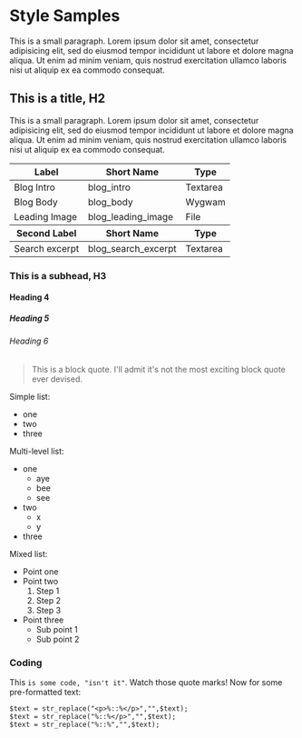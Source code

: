 # Style Samples

This is a small paragraph. Lorem ipsum dolor sit amet, consectetur adipisicing elit, sed do eiusmod tempor incididunt ut labore et dolore magna aliqua. Ut enim ad minim veniam, quis nostrud exercitation ullamco laboris nisi ut aliquip ex ea commodo consequat.

## This is a title, H2

This is a small paragraph. Lorem ipsum dolor sit amet, consectetur adipisicing elit, sed do eiusmod tempor incididunt ut labore et dolore magna aliqua. Ut enim ad minim veniam, quis nostrud exercitation ullamco laboris nisi ut aliquip ex ea commodo consequat.

<table>
<thead>
	<tr>
		<th>Label</th>
		<th>Short Name</th>
		<th>Type</th>
	</tr>
</thead>
<tbody>
	<tr>
		<td>Blog Intro</td>
		<td>blog_intro</td>
		<td>Textarea</td>
	</tr>
	<tr>
		<td>Blog Body</td>
		<td>blog_body</td>
		<td>Wygwam</td>
	</tr>
	<tr>
		<td>Leading Image</td>
		<td>blog_leading_image</td>
		<td>File</td>
	</tr>
</tbody>
<thead>
	<tr>
		<th>Second Label</th>
		<th>Short Name</th>
		<th>Type</th>
	</tr>
</thead>
<tbody>
	<tr>
		<td>Search excerpt</td>
		<td>blog_search_excerpt</td>
		<td>Textarea</td>
	</tr>
</tbody>
</table>


### This is a subhead, H3

#### Heading 4

##### Heading 5

###### Heading 6

> This is a block quote. I'll admit it's not the most exciting block quote ever devised.

Simple list:

- one
- two
- three

Multi-level list:

- one
	- aye
	- bee
	- see
- two
	- x
	- y
- three

Mixed list:

- Point one
- Point two
	1. Step 1
	2. Step 2
	3. Step 3
- Point three
	- Sub point 1
	- Sub point 2


### Coding

This `is some code, "isn't it"`. Watch those quote marks! Now for some pre-formatted text:

	$text = str_replace("<p>%::%</p>","",$text);
	$text = str_replace("%::%</p>","",$text);
	$text = str_replace("%::%","",$text);
